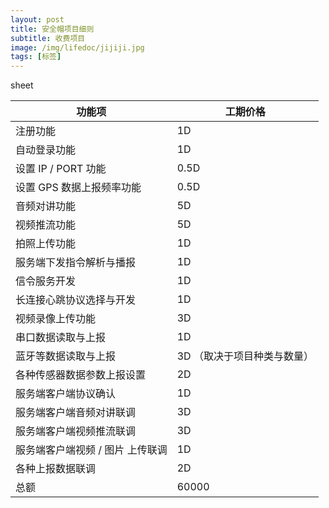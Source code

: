 ```yaml
---
layout: post
title: 安全帽项目细则
subtitle: 收费项目
image: /img/lifedoc/jijiji.jpg
tags: [标签]
---
```


sheet

| 功能项 | 工期价格 |
|---|---|
| 注册功能 | 1D |
| 自动登录功能 | 1D |
| 设置 IP / PORT 功能 | 0.5D |
| 设置 GPS 数据上报频率功能 | 0.5D |
| 音频对讲功能 | 5D |
| 视频推流功能 | 5D |
| 拍照上传功能 | 1D |
| 服务端下发指令解析与播报 | 1D |
| 信令服务开发 | 1D |
| 长连接心跳协议选择与开发 | 1D |
| 视频录像上传功能 | 3D |
| 串口数据读取与上报 | 1D |
| 蓝牙等数据读取与上报 | 3D （取决于项目种类与数量） |
| 各种传感器数据参数上报设置 | 2D |
| 服务端客户端协议确认 | 1D |
| 服务端客户端音频对讲联调 | 3D |
| 服务端客户端视频推流联调 | 3D |
| 服务端客户端视频 / 图片 上传联调 | 1D |
| 各种上报数据联调 | 2D |
| 总额 | 60000 |
